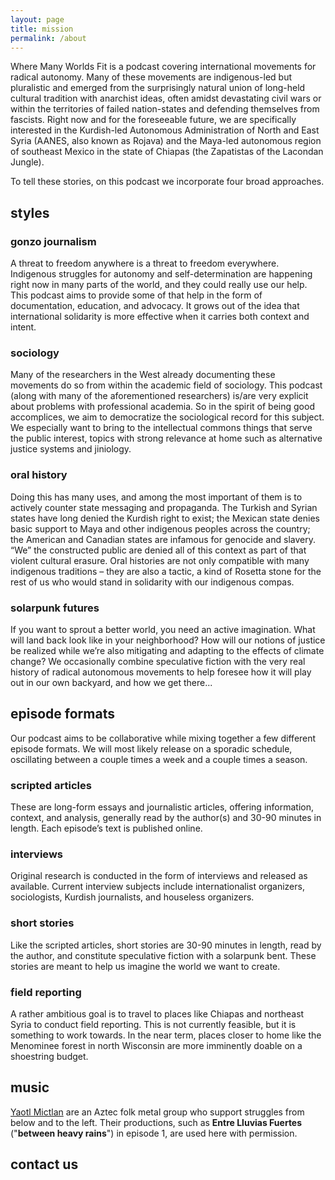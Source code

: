 ```yaml
---
layout: page
title: mission
permalink: /about
---
```


Where Many Worlds Fit is a podcast covering international movements for radical
autonomy. Many of these movements are indigenous-led but pluralistic and
emerged from the surprisingly natural union of long-held cultural tradition
with anarchist ideas, often amidst devastating civil wars or within the
territories of failed nation-states and defending themselves from fascists.
Right now and for the foreseeable future, we are specifically interested in the
Kurdish-led Autonomous Administration of North and East Syria (AANES, also
known as Rojava) and the Maya-led autonomous region of southeast Mexico in the
state of Chiapas (the Zapatistas of the Lacondan Jungle).

To tell these stories, on this podcast we incorporate four broad approaches.

## styles

### gonzo journalism

A threat to freedom anywhere is a threat to freedom everywhere. Indigenous
struggles for autonomy and self-determination are happening right now in many
parts of the world, and they could really use our help. This podcast aims to
provide some of that help in the form of documentation, education, and
advocacy. It grows out of the idea that international solidarity is more
effective when it carries both context and intent.

### sociology

Many of the researchers in the West already documenting these movements do so
from within the academic field of sociology. This podcast (along with many of
the aforementioned researchers) is/are very explicit about problems with
professional academia. So in the spirit of being good accomplices, we aim to
democratize the sociological record for this subject. We especially want to
bring to the intellectual commons things that serve the public interest, topics
with strong relevance at home such as alternative justice systems and
jiniology.

### oral history

Doing this has many uses, and among the most important of them is to actively
counter state messaging and propaganda. The Turkish and Syrian states have long
denied the Kurdish right to exist; the Mexican state denies basic support to
Maya and other indigenous peoples across the country; the American and Canadian
states are infamous for genocide and slavery. “We” the constructed public are
denied all of this context as part of that violent cultural erasure. Oral
histories are not only compatible with many indigenous traditions – they are
also a tactic, a kind of Rosetta stone for the rest of us who would stand in
solidarity with our indigenous compas.

### solarpunk futures

If you want to sprout a better world, you need an active imagination. What will
land back look like in your neighborhood? How will our notions of justice be
realized while we’re also mitigating and adapting to the effects of climate
change? We occasionally combine speculative fiction with the very real history
of radical autonomous movements to help foresee how it will play out in our own
backyard, and how we get there...

## episode formats

Our podcast aims to be collaborative while mixing together a few different
episode formats. We will most likely release on a sporadic schedule,
oscillating between a couple times a week and a couple times a season.

### scripted articles

These are long-form essays and journalistic articles, offering information,
context, and analysis, generally read by the author(s) and 30-90 minutes in
length. Each episode’s text is published online.

### interviews

Original research is conducted in the form of interviews and released as
available. Current interview subjects include internationalist organizers,
sociologists, Kurdish journalists, and houseless organizers.

### short stories

Like the scripted articles, short stories are 30-90 minutes in length, read by
the author, and constitute speculative fiction with a solarpunk bent. These
stories are meant to help us imagine the world we want to create.

### field reporting

A rather ambitious goal is to travel to places like Chiapas and northeast Syria
to conduct field reporting. This is not currently feasible, but it is something
to work towards. In the near term, places closer to home like the Menominee
forest in north Wisconsin are more imminently doable on a shoestring budget.

## music

[Yaotl Mictlan](https://yaotlmictlan.bandcamp.com/) are an Aztec folk metal
group who support struggles from below and to the left. Their productions,
such as **Entre Lluvias Fuertes** ("**between heavy rains**") in episode 1, are
used here with permission.

## contact us
